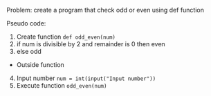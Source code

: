 Problem: create a program that check odd or even using def function

Pseudo code:
1. Create function `def odd_even(num)`
2. if num is divisible by 2 and remainder is 0 then even
3. else odd
- Outside function
4. Input number `num = int(input("Input number"))`
5. Execute function `odd_even(num)`
